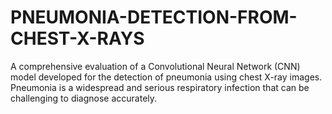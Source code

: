 # PNEUMONIA-DETECTION-FROM-CHEST-X-RAYS
A comprehensive evaluation of a Convolutional Neural Network (CNN) model developed for the detection of pneumonia using chest X-ray images. Pneumonia is a widespread and serious respiratory infection that can be challenging to diagnose accurately.
